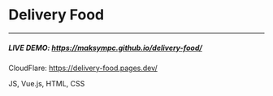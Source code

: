 # Delivery Food

---
##### LIVE DEMO: https://maksympc.github.io/delivery-food/
CloudFlare: https://delivery-food.pages.dev/

JS, Vue.js, HTML, CSS
